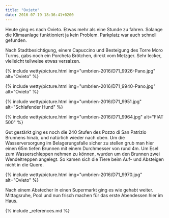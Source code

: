 ```yaml
---
title: "Ovieto"
date: 2016-07-19 18:36:41+0200
---
```

Heute ging es nach Ovieto. Etwas mehr als eine Stunde zu fahren. Solange die Klimaanlage funktioniert ja kein Problem. Parkplatz war auch schnell gefunden. 

Nach Stadtbesichtigung, einem Capuccino und Besteigung des Torre Moro Turms, gabs noch ein Porcheta Brötchen, direkt vom Metzger. Sehr lecker, vielleicht teilweise etwas versalzen.

{% include wetty/picture.html img="umbrien-2016/D71_9926-Pano.jpg" alt="Ovieto" %}

{% include wetty/picture.html img="umbrien-2016/D71_9940-Pano.jpg" alt="Ovieto" %}

{% include wetty/picture.html img="umbrien-2016/D71_9951.jpg" alt="Schlafender Hund" %}

{% include wetty/picture.html img="umbrien-2016/D71_9964.jpg" alt="FIAT 500" %}

Gut gestärkt ging es noch die 240 Stufen des Pozzo di San Patrizio Brunnens hinab, und natürlich wieder nach oben. Um die Wasserversorgung im Belagerungsfalle sicher zu stellen grub man hier einen 65m tiefen Brunnen mit einem Durchmesser von rund 4m. Um Esel zum Wasserschleppen nehmen zu können, wurden um den Brunnen zwei Wendeltreppen angelegt. So kamen sich die Tiere beim Auf- und Absteigen nicht in die Quere.

{% include wetty/picture.html img="umbrien-2016/D71_9970.jpg" alt="Ovieto" %}

Nach einem Abstecher in einen Supermarkt ging es wie gehabt weiter. Mittagsruhe, Pool und nun frisch machen für das erste Abendessen hier im Haus.

{% include _references.md %}